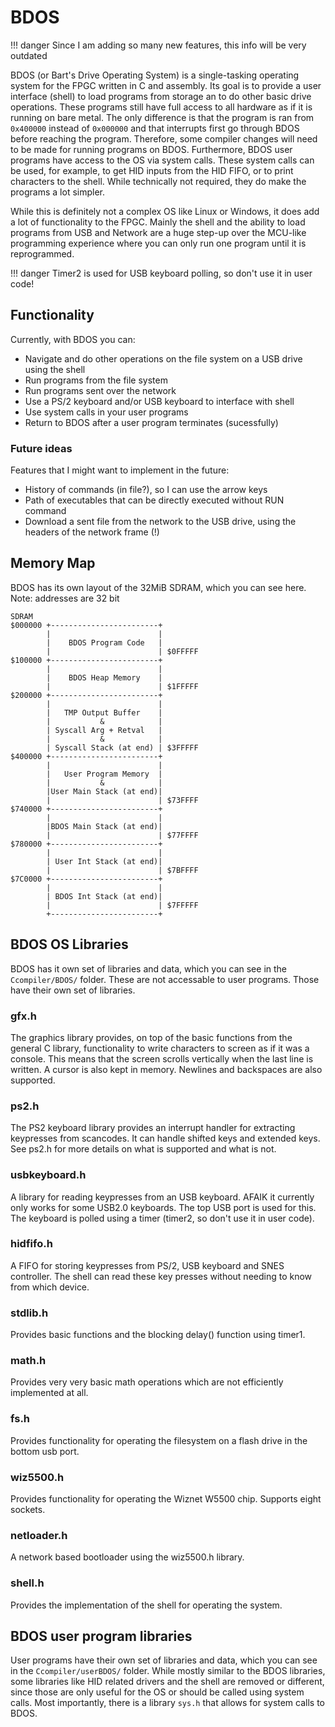 # BDOS

!!! danger
    Since I am adding so many new features, this info will be very outdated

BDOS (or Bart's Drive Operating System) is a single-tasking operating system for the FPGC written in C and assembly. Its goal is to provide a user interface (shell) to load programs from storage an to do other basic drive operations. These programs still have full access to all hardware as if it is running on bare metal. The only difference is that the program is ran from `0x400000` instead of `0x000000` and that interrupts first go through BDOS before reaching the program. Therefore, some compiler changes will need to be made for running programs on BDOS. Furthermore, BDOS user programs have access to the OS via system calls. These system calls can be used, for example, to get HID inputs from the HID FIFO, or to print characters to the shell. While technically not required, they do make the programs a lot simpler.

While this is definitely not a complex OS like Linux or Windows, it does add a lot of functionality to the FPGC. Mainly the shell and the ability to load programs from USB and Network are a huge step-up over the MCU-like programming experience where you can only run one program until it is reprogrammed.

!!! danger
    Timer2 is used for USB keyboard polling, so don't use it in user code!

## Functionality
Currently, with BDOS you can:
- Navigate and do other operations on the file system on a USB drive using the shell
- Run programs from the file system
- Run programs sent over the network
- Use a PS/2 keyboard and/or USB keyboard to interface with shell
- Use system calls in your user programs
- Return to BDOS after a user program terminates (sucessfully)

### Future ideas
Features that I might want to implement in the future:
- History of commands (in file?), so I can use the arrow keys
- Path of executables that can be directly executed without RUN command
- Download a sent file from the network to the USB drive, using the headers of the network frame (!)


## Memory Map
BDOS has its own layout of the 32MiB SDRAM, which you can see here. Note: addresses are 32 bit

``` text
SDRAM
$000000 +------------------------+
        |                        | 
        |    BDOS Program Code   | 
        |                        | $0FFFFF
$100000 +------------------------+ 
        |                        |
        |    BDOS Heap Memory    |
        |                        | $1FFFFF
$200000 +------------------------+
        |                        | 
        |   TMP Output Buffer    |
        |           &            |
        | Syscall Arg + Retval   |
        |           &            |
        | Syscall Stack (at end) | $3FFFFF
$400000 +------------------------+ 
        |                        | 
        |   User Program Memory  | 
        |           &            |
        |User Main Stack (at end)|
        |                        | $73FFFF
$740000 +------------------------+ 
        |                        | 
        |BDOS Main Stack (at end)|
        |                        | $77FFFF
$780000 +------------------------+ 
        |                        | 
        | User Int Stack (at end)|
        |                        | $7BFFFF
$7C0000 +------------------------+ 
        |                        | 
        | BDOS Int Stack (at end)|
        |                        | $7FFFFF
        +------------------------+ 

```


## BDOS OS Libraries
BDOS has it own set of libraries and data, which you can see in the `Ccompiler/BDOS/` folder. These are not accessable to user programs. Those have their own set of libraries.

### gfx.h
The graphics library provides, on top of the basic functions from the general C library, functionality to write characters to screen as if it was a console. This means that the screen scrolls vertically when the last line is written. A cursor is also kept in memory. Newlines and backspaces are also supported.

### ps2.h
The PS2 keyboard library provides an interrupt handler for extracting keypresses from scancodes. It can handle shifted keys and extended keys. See ps2.h for more details on what is supported and what is not.

### usbkeyboard.h
A library for reading keypresses from an USB keyboard. AFAIK it currently only works for some USB2.0 keyboards. The top USB port is used for this. The keyboard is polled using a timer (timer2, so don't use it in user code).

### hidfifo.h
A FIFO for storing keypresses from PS/2, USB keyboard and SNES controller. The shell can read these key presses without needing to know from which device.

### stdlib.h
Provides basic functions and the blocking delay() function using timer1.

### math.h
Provides very very basic math operations which are not efficiently implemented at all.

### fs.h
Provides functionality for operating the filesystem on a flash drive in the bottom usb port.

### wiz5500.h
Provides functionality for operating the Wiznet W5500 chip. Supports eight sockets.

### netloader.h
A network based bootloader using the wiz5500.h library.

### shell.h
Provides the implementation of the shell for operating the system.


## BDOS user program libraries
User programs have their own set of libraries and data, which you can see in the `Ccompiler/userBDOS/` folder. While mostly similar to the BDOS libraries, some libraries like HID related drivers and the shell are removed or different, since those are only useful for the OS or should be called using system calls. Most importantly, there is a library `sys.h` that allows for system calls to BDOS.
